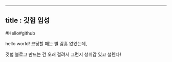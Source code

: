 

---
title : 깃헙 입성
---


#Hello#github

hello world! 코딩할 때는 별 감흥 없었는데,

깃헙 블로그 만드는 건 오래 걸려서 그런지 성취감 있고 설렌다!
